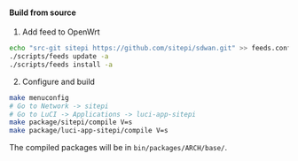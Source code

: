 
#### Build from source
1. Add feed to OpenWrt
```bash
echo "src-git sitepi https://github.com/sitepi/sdwan.git" >> feeds.conf.default
./scripts/feeds update -a
./scripts/feeds install -a
```

2. Configure and build
```bash
make menuconfig
# Go to Network -> sitepi
# Go to LuCI -> Applications -> luci-app-sitepi
make package/sitepi/compile V=s
make package/luci-app-sitepi/compile V=s
```

The compiled packages will be in `bin/packages/ARCH/base/`.
